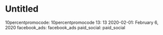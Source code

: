 # Untitled

10percentpromocode: 10percentpromocode
13: 13
2020-02-01: February 6, 2020
facebook_ads: facebook_ads
paid_social: paid_social